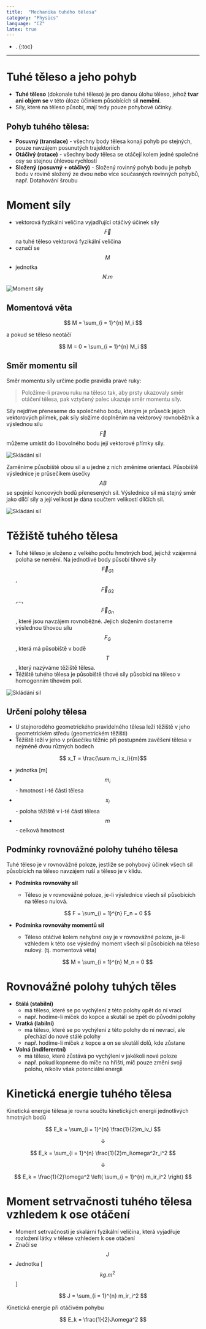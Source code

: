 ```yaml
---
title:  "Mechanika tuhého tělesa"
category: "Physics"
language: "CZ"
latex: true
---
```


- .
{:toc}
---

# Tuhé těleso a jeho pohyb
- **Tuhé těleso** (dokonale tuhé těleso) je pro danou úlohu těleso, jehož **tvar ani objem se** v této úloze účinkem působících sil **nemění**.
- Síly, které na těleso působí, mají tedy pouze pohybové účinky.

## Pohyb tuhého tělesa:
- **Posuvný (translace)** - všechny body tělesa konají pohyb po stejných, pouze navzájem posunutých trajektoriích
- **Otáčivý (rotace)** - všechny body tělesa se otáčejí kolem jedné společné osy se stejnou úhlovou rychlostí
- **Složený (posuvný + otáčivý)** - Složený rovinný pohyb bodu je pohyb bodu v rovině složený ze dvou nebo více současných rovinných pohybů, např. Dotahování šroubu

# Moment síly
- vektorová fyzikální veličina vyjadřující otáčivý účinek síly $$\vec F$$ na tuhé těleso vektorová fyzikální veličina
- označí se $$M$$
- jednotka $$N.m$$

![Moment síly](/assets/img/physics/mechanika-tuheho-telesa/moment.png)

## Momentová věta

$$ M = \sum_{i = 1}^{n} M_i $$

a pokud se těleso neotáčí 

$$ M = 0 = \sum_{i = 1}^{n} M_i $$

## Směr momentu sil
Směr momentu síly určíme podle pravidla pravé ruky:
> Položíme-li pravou ruku na těleso tak, aby prsty ukazovaly směr otáčení tělesa, pak vztyčený palec ukazuje směr momentu síly.

Síly nejdříve přeneseme do společného bodu, kterým je průsečík jejich vektorových přímek, pak síly složíme doplněním na vektorový rovnoběžník a výslednou sílu $$\vec F$$ můžeme umístit do libovolného bodu její vektorové přímky síly.

![Skládání sil](/assets/img/physics/mechanika-tuheho-telesa/skladani-sil.png)

Zaměníme působiště obou sil a u jedné z nich změníme orientaci. Působiště výslednice je průsečíkem úsečky $$AB$$ se spojnicí koncových bodů přenesených sil. Výslednice sil má stejný směr jako dílčí síly a její velikost je dána součtem velikostí dílčích sil.

![Skládání sil](/assets/img/physics/mechanika-tuheho-telesa/vysledny-moment.png)

# Těžiště tuhého tělesa
- Tuhé těleso je složeno z velkého počtu hmotných bod, jejichž vzájemná poloha se nemění. Na jednotlivé body působí tíhové síly $$\vec F_{G1}$$, $$\vec F_{G2}$$,…,$$\vec F_{Gn}$$, které jsou navzájem rovnoběžné. Jejich složením dostaneme výslednou tíhovou sílu $$F_G$$, která má působiště v bodě $$T$$, který nazýváme těžiště tělesa.
- Těžiště tuhého tělesa je působiště tíhové síly působící na těleso v homogenním tíhovém poli.

![Skládání sil](/assets/img/physics/mechanika-tuheho-telesa/teziste.png)

## Určení polohy tělesa
- U stejnorodého geometrického pravidelného tělesa leží těžiště v jeho geometrickém středu (geometrickém těžišti)
- Těžiště leží v jeho v průsečíku těžnic při postupném zavěšení tělesa v nejméně dvou různých bodech

$$ x_T = \frac{\sum m_i x_i}{m}$$

- jednotka [m]
- $$m_i$$ - hmotnost i-té části tělesa
- $$x_i$$ - poloha těžiště v i-té části tělesa
- $$m$$ - celková hmotnost

## Podmínky rovnovážné polohy tuhého tělesa
Tuhé těleso je v rovnovážné poloze, jestliže se pohybový účinek všech sil působících na těleso navzájem ruší a těleso je v klidu.

- **Podmínka rovnováhy sil**
	- Těleso je v rovnovážné poloze, je-li výslednice všech sil působících na těleso nulová.

	$$ F = \sum_{i = 1}^{n} F_n = 0 $$

- **Podmínka rovnováhy momentů sil**
	-  Těleso otáčivé kolem nehybné osy je v rovnovážné poloze, je-li vzhledem k této ose výsledný moment všech sil působících na těleso nulový. (tj. momentová věta)

	$$ M = \sum_{i = 1}^{n} M_n = 0 $$

# Rovnovážné polohy tuhých těles

- **Stálá (stabilní)**
	- má těleso, které se po vychýlení z této polohy opět do ní vrací
	- např. hodíme-li míček do kopce a skutálí se zpět do původní polohy
- **Vratká (labilní)**
	- má těleso, které se po vychýlení z této polohy do ní nevrací, ale přechází do nové stálé polohy
	- např. hodíme-li míček z kopce a on se skutálí dolů, kde zůstane
- **Volná (indiferentní)**
	- má těleso, které zůstává po vychýlení v jakékoli nové poloze
	- např. pokud kopneme do míče na hřišti, míč pouze změní svoji polohu, nikoliv však potenciální energii

# Kinetická energie tuhého tělesa
Kinetická energie tělesa je rovna součtu kinetických energií jednotlivých hmotných bodů

$$ E_k = \sum_{i = 1}^{n} \frac{1}{2}m_iv_i $$

$$\downarrow$$

$$ E_k = \sum_{i = 1}^{n} \frac{1}{2}m_i\omega^2r_i^2 $$

$$\downarrow$$

$$ E_k = \frac{1}{2}\omega^2 \left( \sum_{i = 1}^{n} m_ir_i^2 \right) $$

# Moment setrvačnosti tuhého tělesa vzhledem k ose otáčení
- Moment setrvačnosti je skalární fyzikální veličina, která vyjadřuje rozložení látky v tělese vzhledem k ose otáčení
- Značí se $$J$$
- Jednotka [$$kg.m^2$$]

$$ J = \sum_{i = 1}^{n} m_ir_i^2 $$

Kinetická energie při otáčivém pohybu

$$ E_k = \frac{1}{2}J\omega^2 $$

